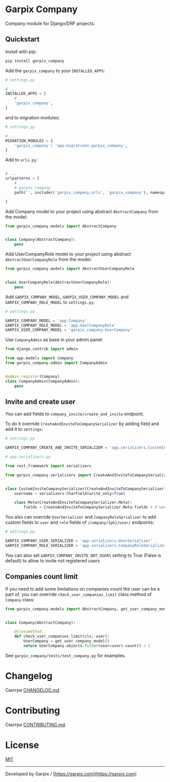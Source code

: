 # Garpix Company

Company module for Django/DRF projects.


## Quickstart

Install with pip:

```bash
pip install garpix_company
```

Add the `garpix_company` to your `INSTALLED_APPS`:

```python
# settings.py

# ...
INSTALLED_APPS = [
    # ...
    'garpix_company',
]
```

and to migration modules:

```python
# settings.py

# ...
MIGRATION_MODULES = {
    'garpix_company': 'app.migrations.garpix_company',
}
```

Add to `urls.py`:

```python

# ...
urlpatterns = [
    # ...
    # garpix_company
    path('', include(('garpix_company.urls', 'garpix_company'), namespace='garpix_company')),

]
```

Add Company model to your project using abstract `AbstractCompany` from the model:
```python
from garpix_company.models import AbstractCompany


class Company(AbstractCompany):
    pass

```

Add UserCompanyRole model to your project using abstract `AbstractUserCompanyRole` from the model:
```python
from garpix_company.models import AbstractUserCompanyRole


class UserCompanyRole(AbstractUserCompanyRole):
    pass


```

Add `GARPIX_COMPANY_MODEL`, `GARPIX_USER_COMPANY_MODEL` and `GARPIX_COMPANY_ROLE_MODEL` to `settings.py`:

```python
# settings.py

GARPIX_COMPANY_MODEL = 'app.Company'
GARPIX_COMPANY_ROLE_MODEL = 'app.UserCompanyRole'
GARPIX_USER_COMPANY_MODEL = 'garpix_company.UserCompany'

```

Use `CompanyAdmin` as base in your admin panel:
```python
from django.contrib import admin

from app.models import Company
from garpix_company.admin import CompanyAdmin


@admin.register(Company)
class CompanyAdmin(CompanyAdmin):
    pass

```

## Invite and create user

You can add fields to `company_invite/create_and_invite` endpoint.  

To do it override `CreateAndInviteToCompanySerializer` by adding field and add it to `settings`:

```python
# settings.py

GARPIX_COMPANY_CREATE_AND_INVITE_SERIALIZER = 'app.serializers.CustomInviteCompanySerializer'

```

```python
# app.serializers.py

from rest_framework import serializers

from garpix_company.serializers import CreateAndInviteToCompanySerializer


class CustomInviteCompanySerializer(CreateAndInviteToCompanySerializer):
    username = serializers.CharField(write_only=True)

    class Meta(CreateAndInviteToCompanySerializer.Meta):
        fields = CreateAndInviteToCompanySerializer.Meta.fields + ('username',)


```

You also can override `UserSerializer` and `CompanyRoleSerializer` to add custom fields to `user` and `role` fields of `/company/{pk}/user/` endpoints:

```python
# settings.py

GARPIX_COMPANY_USER_SERIALIZER = 'app.serializers.UserSerializer'
GARPIX_COMPANY_ROLE_SERIALIZER = 'app.serializers.CompanyRoleSerializer'

```

You can also set `GARPIX_COMPANY_INVITE_NOT_USERS` setting to True (False is default) to allow to invite not registered users

## Companies count limit

If you need to add some limitations on companies count the user can be a part of, you can override `check_user_companies_limit` class method of `Company` class:

```python
from garpix_company.models import AbstractCompany, get_user_company_model


class Company(AbstractCompany):

    @classmethod
    def check_user_companies_limit(cls, user):
        UserCompany = get_user_company_model()
        return UserCompany.objects.filter(user=user).count() < 1

```


See `garpix_company/tests/test_company.py` for examples.


# Changelog

Смотри [CHANGELOG.md](CHANGELOG.md).

# Contributing

Смотри [CONTRIBUTING.md](CONTRIBUTING.md).

# License

[MIT](LICENSE)

---

Developed by Garpix / [https://garpix.com](https://garpix.com)